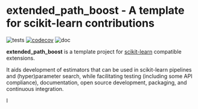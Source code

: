 extended_path_boost - A template for scikit-learn contributions
============================================================

![tests](https://github.com/scikit-learn-contrib/extended_path_boost/actions/workflows/python-app.yml/badge.svg)
[![codecov](https://codecov.io/gh/scikit-learn-contrib/extended_path_boost/graph/badge.svg?token=L0XPWwoPLw)](https://codecov.io/gh/scikit-learn-contrib/extended_path_boost)
![doc](https://github.com/scikit-learn-contrib/extended_path_boost/actions/workflows/deploy-gh-pages.yml/badge.svg)

**extended_path_boost** is a template project for [scikit-learn](https://scikit-learn.org)
compatible extensions.

It aids development of estimators that can be used in scikit-learn pipelines and
(hyper)parameter search, while facilitating testing (including some API compliance),
documentation, open source development, packaging, and continuous integration.

I



